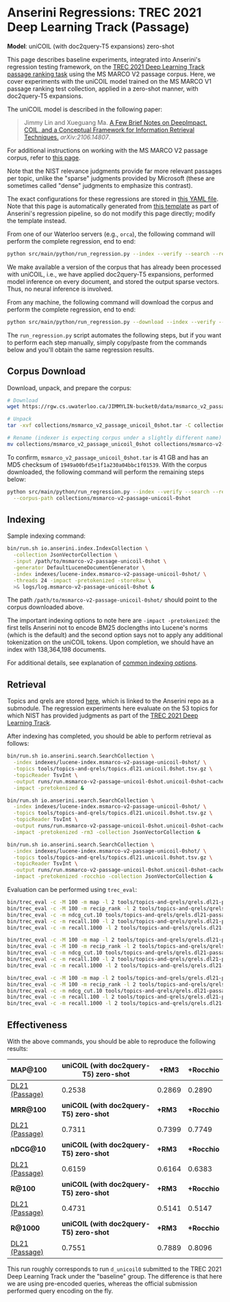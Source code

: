 # Anserini Regressions: TREC 2021 Deep Learning Track (Passage)

**Model**: uniCOIL (with doc2query-T5 expansions) zero-shot

This page describes baseline experiments, integrated into Anserini's regression testing framework, on the [TREC 2021 Deep Learning Track passage ranking task](https://trec.nist.gov/data/deep2021.html) using the MS MARCO V2 passage corpus.
Here, we cover experiments with the uniCOIL model trained on the MS MARCO V1 passage ranking test collection, applied in a zero-shot manner, with doc2query-T5 expansions.

The uniCOIL model is described in the following paper:

> Jimmy Lin and Xueguang Ma. [A Few Brief Notes on DeepImpact, COIL, and a Conceptual Framework for Information Retrieval Techniques.](https://arxiv.org/abs/2106.14807) _arXiv:2106.14807_.

For additional instructions on working with the MS MARCO V2 passage corpus, refer to [this page](../../docs/experiments-msmarco-v2.md).

Note that the NIST relevance judgments provide far more relevant passages per topic, unlike the "sparse" judgments provided by Microsoft (these are sometimes called "dense" judgments to emphasize this contrast).

The exact configurations for these regressions are stored in [this YAML file](../../src/main/resources/regression/dl21-passage-unicoil-0shot.yaml).
Note that this page is automatically generated from [this template](../../src/main/resources/docgen/templates/dl21-passage-unicoil-0shot.template) as part of Anserini's regression pipeline, so do not modify this page directly; modify the template instead.

From one of our Waterloo servers (e.g., `orca`), the following command will perform the complete regression, end to end:

```bash
python src/main/python/run_regression.py --index --verify --search --regression dl21-passage-unicoil-0shot
```

We make available a version of the corpus that has already been processed with uniCOIL, i.e., we have applied doc2query-T5 expansions, performed model inference on every document, and stored the output sparse vectors.
Thus, no neural inference is involved.

From any machine, the following command will download the corpus and perform the complete regression, end to end:

```bash
python src/main/python/run_regression.py --download --index --verify --search --regression dl21-passage-unicoil-0shot
```

The `run_regression.py` script automates the following steps, but if you want to perform each step manually, simply copy/paste from the commands below and you'll obtain the same regression results.

## Corpus Download

Download, unpack, and prepare the corpus:

```bash
# Download
wget https://rgw.cs.uwaterloo.ca/JIMMYLIN-bucket0/data/msmarco_v2_passage_unicoil_0shot.tar -P collections/

# Unpack
tar -xvf collections/msmarco_v2_passage_unicoil_0shot.tar -C collections/

# Rename (indexer is expecting corpus under a slightly different name)
mv collections/msmarco_v2_passage_unicoil_0shot collections/msmarco-v2-passage-unicoil-0shot
```

To confirm, `msmarco_v2_passage_unicoil_0shot.tar` is 41 GB and has an MD5 checksum of `1949a00bfd5e1f1a230a04bbc1f01539`.
With the corpus downloaded, the following command will perform the remaining steps below:

```bash
python src/main/python/run_regression.py --index --verify --search --regression dl21-passage-unicoil-0shot \
  --corpus-path collections/msmarco-v2-passage-unicoil-0shot
```

## Indexing

Sample indexing command:

```bash
bin/run.sh io.anserini.index.IndexCollection \
  -collection JsonVectorCollection \
  -input /path/to/msmarco-v2-passage-unicoil-0shot \
  -generator DefaultLuceneDocumentGenerator \
  -index indexes/lucene-index.msmarco-v2-passage-unicoil-0shot/ \
  -threads 24 -impact -pretokenized -storeRaw \
  >& logs/log.msmarco-v2-passage-unicoil-0shot &
```

The path `/path/to/msmarco-v2-passage-unicoil-0shot/` should point to the corpus downloaded above.

The important indexing options to note here are `-impact -pretokenized`: the first tells Anserini not to encode BM25 doclengths into Lucene's norms (which is the default) and the second option says not to apply any additional tokenization on the uniCOIL tokens.
Upon completion, we should have an index with 138,364,198 documents.

For additional details, see explanation of [common indexing options](../../docs/common-indexing-options.md).

## Retrieval

Topics and qrels are stored [here](https://github.com/castorini/anserini-tools/tree/master/topics-and-qrels), which is linked to the Anserini repo as a submodule.
The regression experiments here evaluate on the 53 topics for which NIST has provided judgments as part of the [TREC 2021 Deep Learning Track](https://trec.nist.gov/data/deep2021.html).

After indexing has completed, you should be able to perform retrieval as follows:

```bash
bin/run.sh io.anserini.search.SearchCollection \
  -index indexes/lucene-index.msmarco-v2-passage-unicoil-0shot/ \
  -topics tools/topics-and-qrels/topics.dl21.unicoil.0shot.tsv.gz \
  -topicReader TsvInt \
  -output runs/run.msmarco-v2-passage-unicoil-0shot.unicoil-0shot-cached_q.topics.dl21.unicoil.0shot.txt \
  -impact -pretokenized &

bin/run.sh io.anserini.search.SearchCollection \
  -index indexes/lucene-index.msmarco-v2-passage-unicoil-0shot/ \
  -topics tools/topics-and-qrels/topics.dl21.unicoil.0shot.tsv.gz \
  -topicReader TsvInt \
  -output runs/run.msmarco-v2-passage-unicoil-0shot.unicoil-0shot-cached_q+rm3.topics.dl21.unicoil.0shot.txt \
  -impact -pretokenized -rm3 -collection JsonVectorCollection &

bin/run.sh io.anserini.search.SearchCollection \
  -index indexes/lucene-index.msmarco-v2-passage-unicoil-0shot/ \
  -topics tools/topics-and-qrels/topics.dl21.unicoil.0shot.tsv.gz \
  -topicReader TsvInt \
  -output runs/run.msmarco-v2-passage-unicoil-0shot.unicoil-0shot-cached_q+rocchio.topics.dl21.unicoil.0shot.txt \
  -impact -pretokenized -rocchio -collection JsonVectorCollection &
```

Evaluation can be performed using `trec_eval`:

```bash
bin/trec_eval -c -M 100 -m map -l 2 tools/topics-and-qrels/qrels.dl21-passage.txt runs/run.msmarco-v2-passage-unicoil-0shot.unicoil-0shot-cached_q.topics.dl21.unicoil.0shot.txt
bin/trec_eval -c -M 100 -m recip_rank -l 2 tools/topics-and-qrels/qrels.dl21-passage.txt runs/run.msmarco-v2-passage-unicoil-0shot.unicoil-0shot-cached_q.topics.dl21.unicoil.0shot.txt
bin/trec_eval -c -m ndcg_cut.10 tools/topics-and-qrels/qrels.dl21-passage.txt runs/run.msmarco-v2-passage-unicoil-0shot.unicoil-0shot-cached_q.topics.dl21.unicoil.0shot.txt
bin/trec_eval -c -m recall.100 -l 2 tools/topics-and-qrels/qrels.dl21-passage.txt runs/run.msmarco-v2-passage-unicoil-0shot.unicoil-0shot-cached_q.topics.dl21.unicoil.0shot.txt
bin/trec_eval -c -m recall.1000 -l 2 tools/topics-and-qrels/qrels.dl21-passage.txt runs/run.msmarco-v2-passage-unicoil-0shot.unicoil-0shot-cached_q.topics.dl21.unicoil.0shot.txt

bin/trec_eval -c -M 100 -m map -l 2 tools/topics-and-qrels/qrels.dl21-passage.txt runs/run.msmarco-v2-passage-unicoil-0shot.unicoil-0shot-cached_q+rm3.topics.dl21.unicoil.0shot.txt
bin/trec_eval -c -M 100 -m recip_rank -l 2 tools/topics-and-qrels/qrels.dl21-passage.txt runs/run.msmarco-v2-passage-unicoil-0shot.unicoil-0shot-cached_q+rm3.topics.dl21.unicoil.0shot.txt
bin/trec_eval -c -m ndcg_cut.10 tools/topics-and-qrels/qrels.dl21-passage.txt runs/run.msmarco-v2-passage-unicoil-0shot.unicoil-0shot-cached_q+rm3.topics.dl21.unicoil.0shot.txt
bin/trec_eval -c -m recall.100 -l 2 tools/topics-and-qrels/qrels.dl21-passage.txt runs/run.msmarco-v2-passage-unicoil-0shot.unicoil-0shot-cached_q+rm3.topics.dl21.unicoil.0shot.txt
bin/trec_eval -c -m recall.1000 -l 2 tools/topics-and-qrels/qrels.dl21-passage.txt runs/run.msmarco-v2-passage-unicoil-0shot.unicoil-0shot-cached_q+rm3.topics.dl21.unicoil.0shot.txt

bin/trec_eval -c -M 100 -m map -l 2 tools/topics-and-qrels/qrels.dl21-passage.txt runs/run.msmarco-v2-passage-unicoil-0shot.unicoil-0shot-cached_q+rocchio.topics.dl21.unicoil.0shot.txt
bin/trec_eval -c -M 100 -m recip_rank -l 2 tools/topics-and-qrels/qrels.dl21-passage.txt runs/run.msmarco-v2-passage-unicoil-0shot.unicoil-0shot-cached_q+rocchio.topics.dl21.unicoil.0shot.txt
bin/trec_eval -c -m ndcg_cut.10 tools/topics-and-qrels/qrels.dl21-passage.txt runs/run.msmarco-v2-passage-unicoil-0shot.unicoil-0shot-cached_q+rocchio.topics.dl21.unicoil.0shot.txt
bin/trec_eval -c -m recall.100 -l 2 tools/topics-and-qrels/qrels.dl21-passage.txt runs/run.msmarco-v2-passage-unicoil-0shot.unicoil-0shot-cached_q+rocchio.topics.dl21.unicoil.0shot.txt
bin/trec_eval -c -m recall.1000 -l 2 tools/topics-and-qrels/qrels.dl21-passage.txt runs/run.msmarco-v2-passage-unicoil-0shot.unicoil-0shot-cached_q+rocchio.topics.dl21.unicoil.0shot.txt
```

## Effectiveness

With the above commands, you should be able to reproduce the following results:

| **MAP@100**                                                                                                  | **uniCOIL (with doc2query-T5) zero-shot**| **+RM3**  | **+Rocchio**|
|:-------------------------------------------------------------------------------------------------------------|-----------|-----------|-----------|
| [DL21 (Passage)](https://microsoft.github.io/msmarco/TREC-Deep-Learning)                                     | 0.2538    | 0.2869    | 0.2890    |
| **MRR@100**                                                                                                  | **uniCOIL (with doc2query-T5) zero-shot**| **+RM3**  | **+Rocchio**|
| [DL21 (Passage)](https://microsoft.github.io/msmarco/TREC-Deep-Learning)                                     | 0.7311    | 0.7399    | 0.7749    |
| **nDCG@10**                                                                                                  | **uniCOIL (with doc2query-T5) zero-shot**| **+RM3**  | **+Rocchio**|
| [DL21 (Passage)](https://microsoft.github.io/msmarco/TREC-Deep-Learning)                                     | 0.6159    | 0.6164    | 0.6383    |
| **R@100**                                                                                                    | **uniCOIL (with doc2query-T5) zero-shot**| **+RM3**  | **+Rocchio**|
| [DL21 (Passage)](https://microsoft.github.io/msmarco/TREC-Deep-Learning)                                     | 0.4731    | 0.5141    | 0.5147    |
| **R@1000**                                                                                                   | **uniCOIL (with doc2query-T5) zero-shot**| **+RM3**  | **+Rocchio**|
| [DL21 (Passage)](https://microsoft.github.io/msmarco/TREC-Deep-Learning)                                     | 0.7551    | 0.7889    | 0.8096    |

This run roughly corresponds to run `d_unicoil0` submitted to the TREC 2021 Deep Learning Track under the "baseline" group.
The difference is that here we are using pre-encoded queries, whereas the official submission performed query encoding on the fly.
